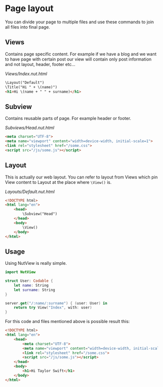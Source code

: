 # Page layout

You can divide your page to multiple files and use these commands to join all files into final page.

## Views
Contains page specific content. For example if we have a blog and we want to have page with certain post our view will contain only post information and not layout, header, footer etc...

*Views/Index.nut.html*

```html
\Layout("Default")
\Title("Hi " + \(name)")
<h1>Hi \(name + " " + surname)</h1>
```

## Subview
Contains reusable parts of page. For example header or footer.

*Subviews/Head.nut.html*

```html
<meta charset="UTF-8">
<meta name="viewport" content="width=device-width, initial-scale=1">
<link rel="stylesheet" href="/some.css">
<script src="/js/some.js"></script>
```

## Layout
This is actually our web layout. You can refer to layout from Views which pin View content to Layout at the place where `\View()` is.

*Layouts/Default.nut.html*

```html
<!DOCTYPE html>
<html lang="en">
    <head>
        \Subview("Head")
    </head>
    <body>
        \View()
    </body>
</html>
```

## Usage

Using NutView is really simple.

```swift
import NutView

struct User: Codable {
    let name: String
    let surname: String
}

server.get("/:name/:surname") { (user: User) in
    return try View("Index", with: user)
}
```

For this code and files mentioned above is possible result this: 

```html
<!DOCTYPE html>
<html lang="en">
    <head>
        <meta charset="UTF-8">
        <meta name="viewport" content="width=device-width, initial-scale=1">
        <link rel="stylesheet" href="/some.css">
        <script src="/js/some.js"></script>
    </head>
    <body>
        <h1>Hi Taylor Swift</h1>
    </body>
</html>
```
